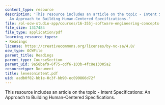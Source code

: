 ```yaml
---
content_type: resource
description: 'This resource includes an article on the topic - Intent Specifications:
  An Approach to Building Human-Centered Specifications.'
file: /ol-ocw-studio-app/courses/16-355j-software-engineering-concepts-fall-2005/aadb0f82bb1e0c3fbb90ec099866d72f_levesonintent.pdf
file_size: 1317484
file_type: application/pdf
learning_resource_types:
- Readings
license: https://creativecommons.org/licenses/by-nc-sa/4.0/
ocw_type: OCWFile
parent_title: Readings
parent_type: CourseSection
parent_uid: 9a58baf9-6f75-cdf6-103b-4fc8e13305a2
resourcetype: Document
title: levesonintent.pdf
uid: aadb0f82-bb1e-0c3f-bb90-ec099866d72f
---
```

This resource includes an article on the topic - Intent Specifications: An Approach to Building Human-Centered Specifications.